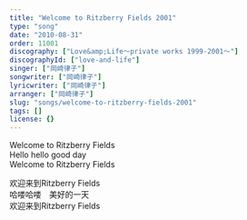 ```yaml
---
title: "Welcome to Ritzberry Fields 2001"
type: "song"
date: "2010-08-31"
order: 11001
discography: ["Love&amp;Life〜private works 1999-2001〜"]
discographyId: ["love-and-life"]
singer: ["岡崎律子"]
songwriter: ["岡崎律子"]
lyricwriter: ["岡崎律子"]
arranger: ["岡崎律子"]
slug: "songs/welcome-to-ritzberry-fields-2001"
tags: []
license: {}
---
```


Welcome to Ritzberry Fields   
Hello hello good day   
Welcome to Ritzberry Fields  
  
  <!-- 翻译 -->

欢迎来到Ritzberry Fields   
哈喽哈喽　美好的一天   
欢迎来到Ritzberry Fields

